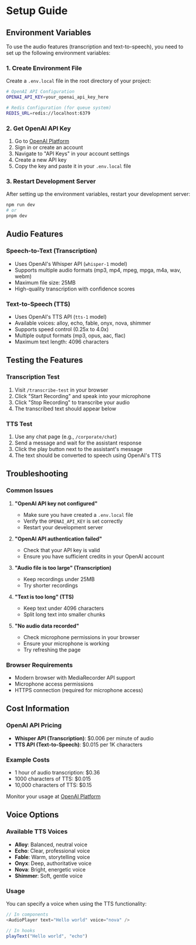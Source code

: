 # Setup Guide

## Environment Variables

To use the audio features (transcription and text-to-speech), you need to set up the following environment variables:

### 1. Create Environment File

Create a `.env.local` file in the root directory of your project:

```bash
# OpenAI API Configuration
OPENAI_API_KEY=your_openai_api_key_here

# Redis Configuration (for queue system)
REDIS_URL=redis://localhost:6379
```

### 2. Get OpenAI API Key

1. Go to [OpenAI Platform](https://platform.openai.com/)
2. Sign in or create an account
3. Navigate to "API Keys" in your account settings
4. Create a new API key
5. Copy the key and paste it in your `.env.local` file

### 3. Restart Development Server

After setting up the environment variables, restart your development server:

```bash
npm run dev
# or
pnpm dev
```

## Audio Features

### Speech-to-Text (Transcription)
- Uses OpenAI's Whisper API (`whisper-1` model)
- Supports multiple audio formats (mp3, mp4, mpeg, mpga, m4a, wav, webm)
- Maximum file size: 25MB
- High-quality transcription with confidence scores

### Text-to-Speech (TTS)
- Uses OpenAI's TTS API (`tts-1` model)
- Available voices: alloy, echo, fable, onyx, nova, shimmer
- Supports speed control (0.25x to 4.0x)
- Multiple output formats (mp3, opus, aac, flac)
- Maximum text length: 4096 characters

## Testing the Features

### Transcription Test
1. Visit `/transcribe-test` in your browser
2. Click "Start Recording" and speak into your microphone
3. Click "Stop Recording" to transcribe your audio
4. The transcribed text should appear below

### TTS Test
1. Use any chat page (e.g., `/corporate/chat`)
2. Send a message and wait for the assistant response
3. Click the play button next to the assistant's message
4. The text should be converted to speech using OpenAI's TTS

## Troubleshooting

### Common Issues

1. **"OpenAI API key not configured"**
   - Make sure you have created a `.env.local` file
   - Verify the `OPENAI_API_KEY` is set correctly
   - Restart your development server

2. **"OpenAI API authentication failed"**
   - Check that your API key is valid
   - Ensure you have sufficient credits in your OpenAI account

3. **"Audio file is too large" (Transcription)**
   - Keep recordings under 25MB
   - Try shorter recordings

4. **"Text is too long" (TTS)**
   - Keep text under 4096 characters
   - Split long text into smaller chunks

5. **"No audio data recorded"**
   - Check microphone permissions in your browser
   - Ensure your microphone is working
   - Try refreshing the page

### Browser Requirements

- Modern browser with MediaRecorder API support
- Microphone access permissions
- HTTPS connection (required for microphone access)

## Cost Information

### OpenAI API Pricing
- **Whisper API (Transcription)**: $0.006 per minute of audio
- **TTS API (Text-to-Speech)**: $0.015 per 1K characters

### Example Costs
- 1 hour of audio transcription: $0.36
- 1000 characters of TTS: $0.015
- 10,000 characters of TTS: $0.15

Monitor your usage at [OpenAI Platform](https://platform.openai.com/usage)

## Voice Options

### Available TTS Voices
- **Alloy**: Balanced, neutral voice
- **Echo**: Clear, professional voice  
- **Fable**: Warm, storytelling voice
- **Onyx**: Deep, authoritative voice
- **Nova**: Bright, energetic voice
- **Shimmer**: Soft, gentle voice

### Usage
You can specify a voice when using the TTS functionality:
```typescript
// In components
<AudioPlayer text="Hello world" voice="nova" />

// In hooks
playText("Hello world", "echo")
```
